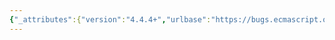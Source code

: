 ```yaml
---
{"_attributes":{"version":"4.4.4+","urlbase":"https://bugs.ecmascript.org/","maintainer":"dherman@mozilla.com"},"bug":{"bug_id":4388,"creation_ts":"2015-06-03 11:00:00 -0700","short_desc":"Reorder arguments for PerformPromiseRace","delta_ts":"2015-06-08 16:29:15 -0700","product":"Draft for 7th Edition","component":"Deferred from 6th edition","version":"unspecified","rep_platform":"All","op_sys":"All","bug_status":"CONFIRMED","priority":"Normal","bug_severity":"enhancement","everconfirmed":true,"reporter":{"uid":"ecmascript","name":"C. Scott Ananian"},"assigned_to":{"uid":"allen","name":"Allen Wirfs-Brock"},"long_desc":[{"commentid":14479,"comment_count":0,"who":{"uid":"ecmascript","name":"C. Scott Ananian"},"bug_when":"2015-06-03 11:00:22 -0700","thetext":"The arguments for PerformPromiseAll are:\n  ( iteratorRecord, constructor, resultCapability)\nThe arguments for PerformPromiseRace are:\n   ( iteratorRecord, promiseCapability, C )\n\nIt would be more pleasant if these two helpers shared the same argument order and names.  I like the names for PerformPromiseAll, so that suggests that:\n\n1. The 2nd and 3rd arguments to PerformPromiseRace be switched in the definition of Promise.race step 11.\n\n2. The argument names be changed in the heading for 25.4.4.3.1 (\"Runtime Semantics: PerformPromiseRace\")\n\n3. \"promiseCapability\" be changed to \"resultCapability\" in step 1.d.ii and 1.j in the definition of PerformPromiseRace\n\n4. \"C\" be changed to \"constructor\" in step 1.h\n\nIf you'd like to play it safe, just switching the argument order in the heading to 25.4.4.3.1 and the callsite in Promise.race step 11 would at least help some."},{"commentid":14482,"comment_count":1,"who":{"uid":"allen","name":"Allen Wirfs-Brock"},"bug_when":"2015-06-08 16:29:15 -0700","thetext":"deferred to es7"}]}}
---
```


